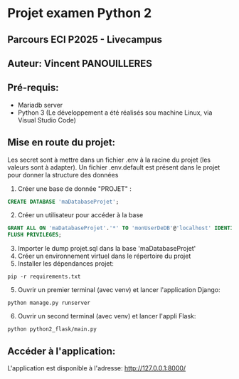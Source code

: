 # Projet examen Python 2
## **Parcours ECI P2025 - Livecampus**
## **Auteur:** Vincent PANOUILLERES

## Pré-requis:
- Mariadb server
- Python 3
(Le développement a été réalisés sou machine Linux, via Visual Studio Code)

## Mise en route du projet:

Les secret sont à mettre dans un fichier .env à la racine du projet (les valeurs sont à adapter). 
Un fichier .env.default est présent dans le projet pour donner la structure des données

1. Créer une base de donnée "PROJET" :
```sql
CREATE DATABASE 'maDatabaseProjet'; 
```
2. Créer un utilisateur pour accéder à la base
```sql
GRANT ALL ON 'maDatabaseProjet'.'*' TO 'monUserDeDB'@'localhost' IDENTIFIED BY 'monPasswordTotalementInsecure'; 
FLUSH PRIVILEGES;
```
3. Importer le dump projet.sql dans la base 'maDatabaseProjet'
4. Créer un environnement virtuel dans le répertoire du projet
5. Installer les dépendances projet:
 ```
pip -r requirements.txt
```
5. Ouvrir un premier terminal (avec venv) et lancer l'application Django:
```
python manage.py runserver
```
6. Ouvrir un second terminal (avec venv) et lancer l'appli Flask:
```
python python2_flask/main.py
```

## Accéder à l'application:
L'application est disponible à l'adresse: http://127.0.0.1:8000/